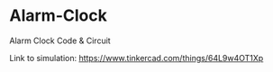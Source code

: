 # Alarm-Clock
Alarm Clock Code &amp; Circuit

Link to simulation: https://www.tinkercad.com/things/64L9w4OT1Xp
